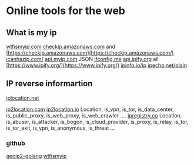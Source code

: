 # Online tools for the web

## What is my ip

[wtfismyip.com](https://wtfismyip.com/)
[checkip.amazonaws.com](http://checkip.amazonaws.com/) and [https://checkip.amazonaws.com](https://checkip.amazonaws.com/)
[icanhazip.com/](https://icanhazip.com/)
[api.myip.com](https://api.myip.com/) JSON
[ifconfig.me](https://ifconfig.me/)
[api.ipify.org](https://api.ipify.org/) all [https://www.ipify.org/](https://www.ipify.org/)
[ipinfo.io/ip](https://ipinfo.io/ip)
[ipecho.net/plain](http://ipecho.net/plain)

## IP reverse informartion
[iplocation.net](https://www.iplocation.net/ip-lookup)

[ip2location.com](https://www.ip2location.com/)
[ip2location.io](https://www.ip2location.io/#ip2locationlite) Location, is_vpn, is_tor, is_data_center, is_public_proxy, is_web_proxy, is_web_crawler ....
[ipregistry.co](https://ipregistry.co/Location) Location, is_abuser, is_attacker, is_bogon, is_cloud_provider, is_proxy, is_relay, is_tor, is_tor_exit, is_vpn, is_anonymous, is_threat ...

### github
[geoip2-golang](https://github.com/oschwald/geoip2-golang)
[wtfismyip](https://github.com/wtfismyip/wtfismyip)